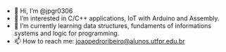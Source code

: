 - 👋 Hi, I’m @jpgr0306
- 👀 I’m interested in C/C++ applications, IoT with Arduino and Assembly.
- 🌱 I’m currently learning data structures, fundaments of informations systems and logic for programming.
- 📫 How to reach me:
joaopedroribeiro@alunos.utfpr.edu.br
